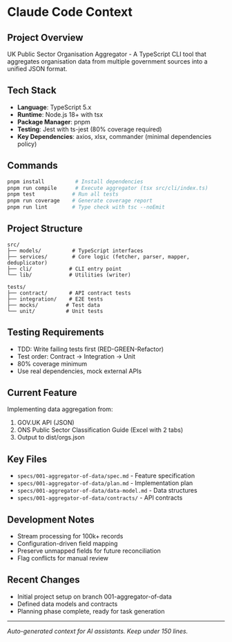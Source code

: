 # Claude Code Context

## Project Overview
UK Public Sector Organisation Aggregator - A TypeScript CLI tool that aggregates organisation data from multiple government sources into a unified JSON format.

## Tech Stack
- **Language**: TypeScript 5.x
- **Runtime**: Node.js 18+ with tsx
- **Package Manager**: pnpm
- **Testing**: Jest with ts-jest (80% coverage required)
- **Key Dependencies**: axios, xlsx, commander (minimal dependencies policy)

## Commands
```bash
pnpm install          # Install dependencies
pnpm run compile      # Execute aggregator (tsx src/cli/index.ts)
pnpm test            # Run all tests
pnpm run coverage    # Generate coverage report
pnpm run lint        # Type check with tsc --noEmit
```

## Project Structure
```
src/
├── models/          # TypeScript interfaces
├── services/        # Core logic (fetcher, parser, mapper, deduplicator)
├── cli/            # CLI entry point
└── lib/            # Utilities (writer)

tests/
├── contract/       # API contract tests
├── integration/    # E2E tests
├── mocks/         # Test data
└── unit/          # Unit tests
```

## Testing Requirements
- TDD: Write failing tests first (RED-GREEN-Refactor)
- Test order: Contract → Integration → Unit
- 80% coverage minimum
- Use real dependencies, mock external APIs

## Current Feature
Implementing data aggregation from:
1. GOV.UK API (JSON)
2. ONS Public Sector Classification Guide (Excel with 2 tabs)
3. Output to dist/orgs.json

## Key Files
- `specs/001-aggregator-of-data/spec.md` - Feature specification
- `specs/001-aggregator-of-data/plan.md` - Implementation plan
- `specs/001-aggregator-of-data/data-model.md` - Data structures
- `specs/001-aggregator-of-data/contracts/` - API contracts

## Development Notes
- Stream processing for 100k+ records
- Configuration-driven field mapping
- Preserve unmapped fields for future reconciliation
- Flag conflicts for manual review

## Recent Changes
- Initial project setup on branch 001-aggregator-of-data
- Defined data models and contracts
- Planning phase complete, ready for task generation

---
*Auto-generated context for AI assistants. Keep under 150 lines.*